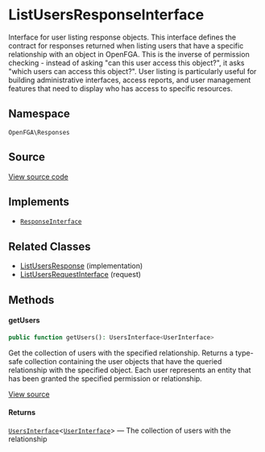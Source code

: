 # ListUsersResponseInterface

Interface for user listing response objects. This interface defines the contract for responses returned when listing users that have a specific relationship with an object in OpenFGA. This is the inverse of permission checking - instead of asking &quot;can this user access this object?&quot;, it asks &quot;which users can access this object?&quot;. User listing is particularly useful for building administrative interfaces, access reports, and user management features that need to display who has access to specific resources.

## Namespace
`OpenFGA\Responses`

## Source
[View source code](https://github.com/evansims/openfga-php/blob/main/src/Responses/ListUsersResponseInterface.php)

## Implements
* [`ResponseInterface`](ResponseInterface.md)

## Related Classes
* [ListUsersResponse](Responses/ListUsersResponse.md) (implementation)
* [ListUsersRequestInterface](Requests/ListUsersRequestInterface.md) (request)

## Methods

#### getUsers

```php
public function getUsers(): UsersInterface<UserInterface>
```

Get the collection of users with the specified relationship. Returns a type-safe collection containing the user objects that have the queried relationship with the specified object. Each user represents an entity that has been granted the specified permission or relationship.

[View source](https://github.com/evansims/openfga-php/blob/main/src/Responses/ListUsersResponseInterface.php#L47)

#### Returns
[`UsersInterface`](Models/Collections/UsersInterface.md)&lt;[`UserInterface`](Models/UserInterface.md)&gt; — The collection of users with the relationship
